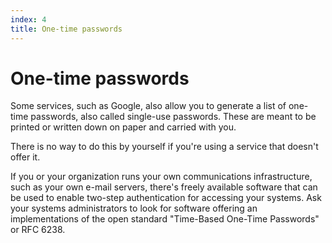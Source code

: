 ```yaml
---
index: 4
title: One-time passwords
---
```

# One-time passwords

Some services, such as Google, also allow you to generate a list of one-time passwords, also called single-use passwords. These are meant to be printed or written down on paper and carried with you.

There is no way to do this by yourself if you're using a service that doesn't offer it.

If you or your organization runs your own communications infrastructure, such as your own e-mail servers, there's freely available software that can be used to enable two-step authentication for accessing your systems. Ask your systems administrators to look for software offering an implementations of the open standard "Time-Based One-Time Passwords" or RFC 6238.